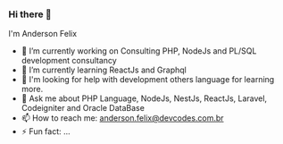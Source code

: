 ### Hi there 👋
I'm Anderson Felix
- 🔭 I’m currently working on Consulting PHP, NodeJs and PL/SQL development consultancy
- 🌱 I’m currently learning ReactJs and Graphql 
- 🤔 I'm looking for help with development others language for learning more.
- 💬 Ask me about PHP Language, NodeJs, NestJs, ReactJs, Laravel, Codeigniter and Oracle DataBase  
- 📫 How to reach me: anderson.felix@devcodes.com.br   
- ⚡ Fun fact: ...


<!--
**andersonfelixds/andersonfelixds** is a ✨ _special_ ✨ repository because its `README.md` (this file) appears on your GitHub profile.

Here are some ideas to get you started:

- 🔭 I’m currently working on ...
- 🌱 I’m currently learning ...
- 👯 I’m looking to collaborate on ...
- 🤔 I’m looking for help with ...
- 💬 Ask me about ...
- 📫 How to reach me: ...
- 😄 Pronouns: ...
- ⚡ Fun fact: ...
-->
